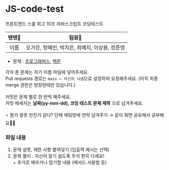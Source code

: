 # JS-code-test

프론트엔드 스쿨 회고 10조 자바스크립트 코딩테스트

| 텐텐🐣 |                     팀원🐣                     |
| :----: | :--------------------------------------------: |
|  이름  | 오가은, 정혜민, 박지은, 최예지, 이상용, 정준영 |

- 문제 : [프로그래머스](https://programmers.co.kr/), [백준](https://www.acmicpc.net/)

각자 푼 문제는 자기 이름 파일에 넣어주세요.<br/>
Pull requests 경로는 `main ← 자신의 닉넴`으로 설정하여 요청해주세요. (아직 최종 merge 권한은 방장한테만 있습니다.)<br/>
<br/>
커밋은 문제 별로 한 번씩 해주세요.<br/>
커밋 메세지는 **날짜(yy-mm-dd), 코딩 테스트 문제 제목** 으로 남겨주세요.<br/>
<br/>
⭐ 뭔가 잘못 만진거 같다? 단체 채팅방에 연락 남겨주기 → 같이 화면 공유해서 공부해요🧑‍💻

### 파일 내용

1. 문제 설명, 제한 사항 붙여넣기 (입출력 예시는 선택) <br />
2. 문제 풀이 : 자신이 알기 쉽도록 주석 편히 다세요!<br />
   \+ 추가로 배우거나 암기할 내용 (메서드 사용법 등)
